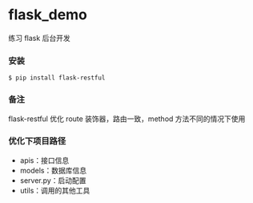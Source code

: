# flask_demo
练习 flask 后台开发

### 安装
```shell script
$ pip install flask-restful
```

### 备注
flask-restful 优化 route 装饰器，路由一致，method 方法不同的情况下使用



### 优化下项目路径

- apis：接口信息 
- models：数据库信息
- server.py：启动配置
- utils：调用的其他工具